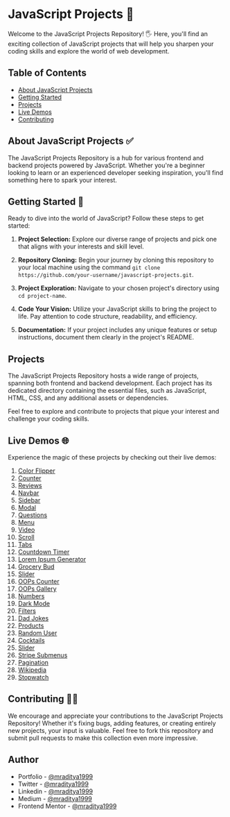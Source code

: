 # JavaScript Projects 🚀

Welcome to the JavaScript Projects Repository! 🖐️ Here, you'll find an exciting collection of JavaScript projects that will help you sharpen your coding skills and explore the world of web development.

## Table of Contents

- [About JavaScript Projects](#about-javascript-projects)
- [Getting Started](#getting-started)
- [Projects](#projects)
- [Live Demos](#live-demos)
- [Contributing](#contributing)

## About JavaScript Projects ✅

The JavaScript Projects Repository is a hub for various frontend and backend projects powered by JavaScript. Whether you're a beginner looking to learn or an experienced developer seeking inspiration, you'll find something here to spark your interest.

## Getting Started 📝

Ready to dive into the world of JavaScript? Follow these steps to get started:

1. **Project Selection:** Explore our diverse range of projects and pick one that aligns with your interests and skill level.

2. **Repository Cloning:** Begin your journey by cloning this repository to your local machine using the command `git clone https://github.com/your-username/javascript-projects.git`.

3. **Project Exploration:** Navigate to your chosen project's directory using `cd project-name`.

4. **Code Your Vision:** Utilize your JavaScript skills to bring the project to life. Pay attention to code structure, readability, and efficiency.

5. **Documentation:** If your project includes any unique features or setup instructions, document them clearly in the project's README.

## Projects

The JavaScript Projects Repository hosts a wide range of projects, spanning both frontend and backend development. Each project has its dedicated directory containing the essential files, such as JavaScript, HTML, CSS, and any additional assets or dependencies.

Feel free to explore and contribute to projects that pique your interest and challenge your coding skills.

## Live Demos 🌐

Experience the magic of these projects by checking out their live demos:

1. [Color Flipper](https://javascript-01-color-flipper.netlify.app)
2. [Counter](https://javascript-02-counter.netlify.app)
3. [Reviews](https://javascript-03-reviews.netlify.app)
4. [Navbar](https://javascript-04-navbar.netlify.app)
5. [Sidebar](https://javascript-05-sidebar.netlify.app")
6. [Modal](https://javascript-06-modal.netlify.app)
7. [Questions](https://javascript-07-questions.netlify.app)
8. [Menu](https://javascript-08-menu.netlify.app)
9. [Video](https://javascript-09-video.netlify.app)
10. [Scroll](https://javascript-10-scroll.netlify.app)
11. [Tabs](https://javascript-11-tabs.netlify.app)
12. [Countdown Timer](https://javascript-12-countdown-timer.netlify.app)
13. [Lorem Ipsum Generator](https://javascript-13-lorem-ipsum.netlify.app)
14. [Grocery Bud](https://javascript-14-grocery-bud.netlify.app)
15. [Slider](https://javascript-15-slider.netlify.app)
16. [OOPs Counter](https://javascript-16-counter.netlify.app)
17. [OOPs Gallery](https://javascipt-17-gallery.netlify.app)
18. [Numbers](https://javascipt-18-numbers.netlify.app)
19. [Dark Mode](https://javascript-19-dark-mode.netlify.app)
20. [Filters](https://javascript-20-filters.netlify.app)
21. [Dad Jokes](https://javascript-21-dad-jokes.netlify.app)
22. [Products](https://javascript-22-products.netlify.app)
23. [Random User](https://javascript-23-random-user.netlify.app)
24. [Cocktails](https://javascript-24-cocktails.netlify.app)
25. [Slider](https://javascript-25-slider.netlify.app)
26. [Stripe Submenus](https://javascript-26-stripe-submenus.netlify.app)
27. [Pagination](https://javascript-27-pagination.netlify.app)
28. [Wikipedia](https://javascript-28-wikipedia.netlify.app)
29. [Stopwatch](https://javascript-30-stopwatch.netlify.app)

## Contributing 🥳🎉

We encourage and appreciate your contributions to the JavaScript Projects Repository! Whether it's fixing bugs, adding features, or creating entirely new projects, your input is valuable. Feel free to fork this repository and submit pull requests to make this collection even more impressive.

## Author

- Portfolio - [@mraditya1999](https://www.adityayadav.live)
- Twitter - [@mraditya1999](https://twitter.com/mraditya1999)
- Linkedin - [@mraditya1999](https://www.linkedin.com/in/mraditya1999/)
- Medium - [@mraditya1999](https://medium.com/@mraditya1999)
- Frontend Mentor - [@mraditya1999](https://www.frontendmentor.io/profile/Aditya-oss-creator)
